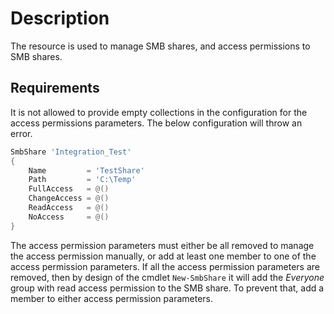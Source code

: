 # Description

The resource is used to manage SMB shares, and access permissions to
SMB shares.

## Requirements

It is not allowed to provide empty collections in the configuration for
the access permissions parameters. The below configuration will throw an
error.

```powershell
SmbShare 'Integration_Test'
{
    Name         = 'TestShare'
    Path         = 'C:\Temp'
    FullAccess   = @()
    ChangeAccess = @()
    ReadAccess   = @()
    NoAccess     = @()
}
```

The access permission parameters must either be all removed to manage
the access permission manually, or add at least one member to one of
the access permission parameters. If all the access permission parameters
are removed, then by design of the cmdlet `New-SmbShare` it will add
the *Everyone* group with read access permission to the SMB share.
To prevent that, add a member to either access permission parameters.
